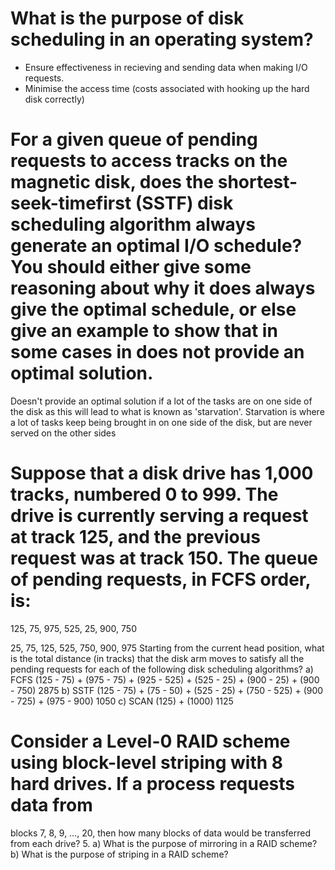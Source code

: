 # What is the purpose of disk scheduling in an operating system?

- Ensure effectiveness in recieving and sending data when making I/O requests. 
- Minimise the access time (costs associated with hooking up the hard disk correctly)

# For a given queue of pending requests to access tracks on the magnetic disk, does the shortest-seek-timefirst (SSTF) disk scheduling algorithm always generate an optimal I/O schedule? You should either give some reasoning about why it does always give the optimal schedule, or else give an example to show that in some cases in does not provide an optimal solution.

Doesn't provide an optimal solution if a lot of the tasks are on one side of the disk as this will lead to what is known as 'starvation'. Starvation is where a lot of tasks keep being brought in on one side of the disk, but are never served on the other sides

# Suppose that a disk drive has 1,000 tracks, numbered 0 to 999. The drive is currently serving a request at track 125, and the previous request was at track 150. The queue of pending requests, in FCFS order, is:
125, 75, 975, 525, 25, 900, 750

25, 75, 125, 525, 750, 900, 975
Starting from the current head position, what is the total distance (in tracks) that the disk arm moves to satisfy
all the pending requests for each of the following disk scheduling algorithms?
a) FCFS
(125 - 75) + (975 - 75) + (925 - 525) + (525 - 25) + (900 - 25) + (900 - 750) 
2875
b) SSTF
(125 - 75) + (75 - 50) + (525 - 25) + (750 - 525) + (900 - 725) + (975 - 900)
1050
c) SCAN
(125) + (1000)
1125

# Consider a Level-0 RAID scheme using block-level striping with 8 hard drives. If a process requests data from
blocks 7, 8, 9, …, 20, then how many blocks of data would be transferred from each drive?
5. a) What is the purpose of mirroring in a RAID scheme?
b) What is the purpose of striping in a RAID scheme?